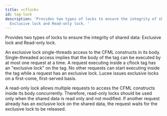 ```yaml
---
title: <cflock>
id: tag-lock
description: 'Provides two types of locks to ensure the integrity of shared data:
  Exclusive lock and Read-only lock. '
---
```


Provides two types of locks to ensure the integrity of shared data: Exclusive lock and Read-only lock.

An exclusive lock single-threads access to the CFML constructs in its body. Single-threaded access
  implies that the body of the tag can be executed by at most one request at a time. A request executing
  inside a cflock tag has an "exclusive lock" on the tag. No other requests can start executing inside the
  tag while a request has an exclusive lock. Lucee issues exclusive locks on a first-come, first-served
  basis.

A read-only lock allows multiple requests to access the CFML constructs inside its body concurrently.
  Therefore, read-only locks should be used only when the shared data is read only and not modified. If another
  request already has an exclusive lock on the shared data, the request waits for the exclusive lock to be
  released.
